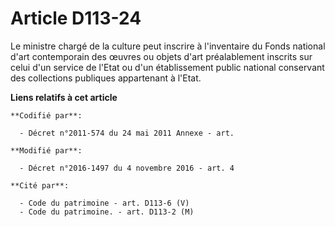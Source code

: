# Article D113-24

Le ministre chargé de la culture peut inscrire à l'inventaire du Fonds national d'art contemporain des œuvres ou objets d'art
préalablement inscrits sur celui d'un service de l'Etat ou d'un établissement public national conservant des collections
publiques appartenant à l'Etat.

**Liens relatifs à cet article**

	**Codifié par**:

	  - Décret n°2011-574 du 24 mai 2011 Annexe - art.

	**Modifié par**:

	  - Décret n°2016-1497 du 4 novembre 2016 - art. 4

	**Cité par**:

	  - Code du patrimoine - art. D113-6 (V)
	  - Code du patrimoine. - art. D113-2 (M)
